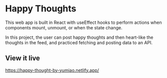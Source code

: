 # Happy Thoughts

This web app is built in React with useEffect hooks to perform actions when components mount, unmount, or when the state change.

In this project, the user can post happy thoughts and then heart-like the thoughts in the feed, and practiced fetching and posting data to an API.


## View it live

https://happy-thought-by-yumiao.netlify.app/


